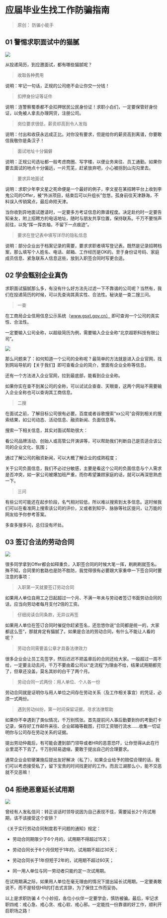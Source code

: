 # 应届毕业生找工作防骗指南
>  原创： 防骗小能手

## 01 警惕求职面试中的猫腻

![](https://mmbiz.qpic.cn/mmbiz_png/dfrK1GHA7fTXsQrxRCBvJNic1BrqcGO7RzsGU14SvwqYmuZ2wYHfAF9ibnVX1KwqsayKOVN7ux2ibBa8oPRsQFujA/640?wx_fmt=png&tp=webp&wxfrom=5&wx_lazy=1&wx_co=1)


从投递简历，到应邀面试，都有哪些猫腻呢？

> 收取各种费用

说明：牢记一句话，正规的公司绝不会让你交一分钱！

> 扣押身份证等证件

说明：连警察蜀黍都不会扣押居民公民身份证！求职小白们，一定要保管好身份证，以免被人拿去办理网贷，注册公司。

> 岗位要求很低，薪资却高到令人发指

说明：付出和收获永远成正比。对你没有要求，但是给你的薪资高到离谱，你要敢信我敬你是条汉子！

> 面试地址十分偏僻

说明：正规公司选址都一般考虑商圈、写字楼，以便业务来往、员工通勤。如果你要去面试的地点十分偏远，一片荒芜，赶紧放弃吧，小心被拐到山沟沟里去。

> 要求异地面试

说明：求职少年李文星之死命便是一个最好的例子，李文星在某招聘平台上收到李鬼公司的Offer，被“外派项目，结束后可以升组长”忽悠，孤身前往天津静海，不料误入传销窝点，最后命陨天津。

当你收到异地面试邀请时，一定要多方考证信息的靠谱程度。决定赴约时一定要告知亲友，附上招聘方的电话地址，随时与朋友共享位置，保持联系。千万不要悄声前往，以免“挥一挥衣袖，不留下一点痕迹”。

> 要求在登记表中填写详尽的隐私信息

说明：部分企业出于档案记录的需要，要求求职者填写登记表。既然是记录招聘档案，那么填写个人姓名、电话、邮箱、工作经历是OK的。至于身份证号码、家庭成员信息、紧急联系人信息这些，放到入职签合同时写更合适。

## 02 学会甄别企业真伪

求职面试猫腻那么多，有没有什么好方法先过滤一下不靠谱的公司呢？当然有，我们在投递简历的时候，可以先查询其真实性、合法性。秘诀是一查二搜三问。

>  一查

在工商局企业信用信息公示系统（www.gsxt.gov.cn） 即可查询一个公司的真实性、合法性。


一定要输入公司全称，以超级简历为例，需要输入企业全称“北京超职科技有限公司”。

![](https://mmbiz.qpic.cn/mmbiz_png/dfrK1GHA7fQRkfpJwXn5QfhWEEDGn3uzibTU7lzORewDFZXMmbQW1ia6nUcXP5EAD7AiavCoWxM4thsNOFqXm3Cow/640?wx_fmt=png&tp=webp&wxfrom=5&wx_lazy=1&wx_co=1)


那么问题来了：如何知道一个公司的全称呢？最简单的方法就是进入企业官网，找到网站导航的【关于我们】即可查看企业的简介，里面有企业全称等信息。

还有一个方法进入企业官网，拉到最底部，能看到企业全称。

如果你实在查不到某公司的全称，可以试试企查查、天眼查，这两个网站不需要输入企业全称也可以查询其工商信息。

> 二搜

在面试之前，了解目标公司很有必要。百度或者谷歌搜索“xx公司”会得到相关的搜索结果，如公司动态、活动信息、融资新闻、负面信息等。

搜索一下相关信息，其实对面试帮助很大：

看公司品牌活动、创始人或高管公开演讲等，可以帮助我们判断自己是否适合该公司的企业文化、氛围；

通过了解公司的融资新闻，可以大概了解企业的成熟程度；

关于公司负面信息，我们不必过分敏感，主要是看这个公司的负面信息与个人需求是否冲突，如一家公司被爆加班严重，而你希望兼顾家庭的话，就可以再深思熟虑一下。

> 三问

有些公司可能还在起步阶段，名气相对较低，所以难以搜索到太多信息。这时候我们可以在看准网上搜索该公司的评价，又或者到知乎、脉脉等社区提问，让万能的网友给予你参考答案。

多查多搜多问，总归没有坏处。


## 03 签订合法的劳动合同

![](https://mmbiz.qpic.cn/mmbiz_png/dfrK1GHA7fTXsQrxRCBvJNic1BrqcGO7R3Eib9ib7Up07v6URNbu138lDORbECCgU3ficyAXMDTHI6bCeJwFvEdITg/640?wx_fmt=png&tp=webp&wxfrom=5&wx_lazy=1&wx_co=1)


很多同学拿到Offer都会如释重负，入职签合同的时候大笔一挥，刷刷刷就签名。殊不知，合同里的套路也是防不胜防，我觉得很有必要跟大家重申一下签合同时要注意的事项：

> 入职第一天就要签订劳动合同

如果用人单位自用工之日起超过一个月、不满一年未与劳动者签订书面劳动合同的话，应当向劳动者每月支付2倍的工资。

>  仔细阅读合同条款，无异议再签

如果用人单位在签订合同时催促你赶紧签名，还忽悠你说“合同都是统一的，大家都这么签”，那就肯定有猫腻了。如果是合法的劳动合同，有什么不能让人看的呢？

> 劳动合同需要盖公章才具备法律效力

很多企业会让员工先签字，然后迟迟不把盖章后的合同还给大家。一般超过一周不给，一定要主动去问，千万不要由着公司以“走流程”为理由不给，结果试用期都完了，但章还没盖，莫名其妙的白干了两个月。

> 劳动合同一式两份：用人单位、个人各一份

劳动合同就是证明你与用人单位之间存在劳动关系（及工作相关事宜）的凭证，必须一式两份。

> 遇到劳动纠纷，第一时间保留证据，寻求法律帮助

如果你不幸遇到了类似情况，千万别慌张。首先提前问人事后勤要到你的考勤打卡记录，保存好工作邮件来往、企业邮箱等截图，打印工资银行流水……收集一切证明你与公司存在劳动关系的证据。

提出劳动仲裁后，有可能会遭到部门领导或者HR的恶意恐吓，让你觉得从此在行业里混不下去了。千万别轻易退缩，要敢于提出自己的合理要求。

通常企业会软硬兼施后提出友好解决（私了），如果企业给予的赔偿合理的话，我们可以考虑接受私了，留下宝贵的时间找更好的工作。而且江湖那么小，能不交恶就不交恶嘛！

## 04 拒绝恶意延长试用期


![](https://mmbiz.qpic.cn/mmbiz_png/dfrK1GHA7fTXsQrxRCBvJNic1BrqcGO7RLfriaPD3mHHiazibK0UicWymSicwVNkMoFcKhLwe2jQxRf9Jntygbbpt6iag/640?wx_fmt=png&tp=webp&wxfrom=5&wx_lazy=1&wx_co=1)

曾经有人发私信问：转正谈话时领导说因为自己表现不佳，需要延长2个月试用期，该不该接受这个安排？

《关于实行劳动合同制度若干问题的通知》规定：

* 劳动合同期限少于6个月的，试用期不得超过15天；

* 劳动合同长于6个月但短于1年的，试用期不超过30天；

* 劳动合同长于1年但短于2年的，试用期不超过60天；

* 同一用人单位与同一劳动者只能约定一次试用期。

在试用期满之际，如果用人单位在毫无理由的情况下提出延长试用期，一定要勇敢说不，而不是轻信HR的打击式言辞，为了保住工作而妥协。

以上是求职防骗 4 个小妙招，各位小伙伴一定要学会，慎防被骗。最后，牢记求职四戒：戒心急、戒心贪、戒心软、戒心邪。一定能找一份靠谱的好工作，顺利开启职场之路！
